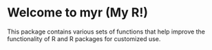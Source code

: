 
# Welcome to myr (My R!)

This package contains various sets of functions that help
improve the functionality of R and R packages for 
customized use. 
